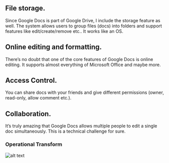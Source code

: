 ## File storage. 
Since Google Docs is part of Google Drive, I include the storage feature as well. The system allows users to group files (docs) into folders and support features like edit/create/remove etc.. It works like an OS.

## Online editing and formatting. 

There’s no doubt that one of the core features of Google Docs is online editing. It supports almost everything of Microsoft Office and maybe more.

## Access Control. 

You can share docs with your friends and give different permissions (owner, read-only, allow comment etc.).

## Collaboration. 


It’s truly amazing that Google Docs allows multiple people to edit a single doc simultaneously. This is a technical challenge for sure.

### Operational Transform 
![alt text](https://github.com/adityakumar1309/learning/blob/master/images/ot.png)
